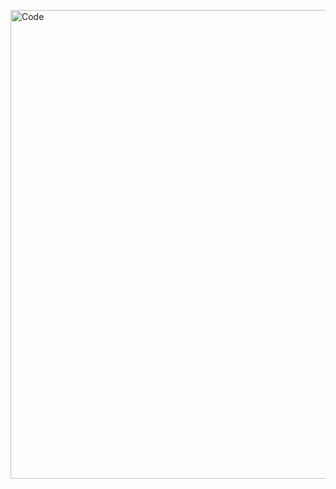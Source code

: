 <img align="center" alt="Code" width="750px"
        src="https://media.tenor.com/D8zWQW3ZduwAAAAM/math-calculator.gif">
